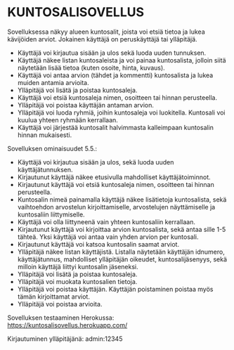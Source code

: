 # KUNTOSALISOVELLUS

Sovelluksessa näkyy alueen kuntosalit, joista voi etsiä tietoa ja lukea kävijöiden arviot. Jokainen käyttäjä on peruskäyttäjä tai ylläpitäjä.

- Käyttäjä voi kirjautua sisään ja ulos sekä luoda uuden tunnuksen.
- Käyttäjä näkee listan kuntosaleista ja voi painaa kuntosalista, jolloin siitä näytetään lisää tietoa (kuten osoite,  hinta, kuvaus).
- Käyttäjä voi antaa arvion (tähdet ja kommentti) kuntosalista ja lukea muiden antamia arvioita.
- Ylläpitäjä voi lisätä ja poistaa kuntosaleja.
- Käyttäjä voi etsiä kuntosaleja nimen, osoitteen tai hinnan perusteella.
- Ylläpitäjä voi poistaa käyttäjän antaman arvion.
- Ylläpitäjä voi luoda ryhmiä, joihin kuntosaleja voi luokitella. Kuntosali voi kuulua yhteen ryhmään kerrallaan.
- Käyttäjä voi järjestää kuntosalit halvimmasta kalleimpaan kuntosalin hinnan mukaisesti.

Sovelluksen ominaisuudet 5.5.:
- Käyttäjä voi kirjautua sisään ja ulos, sekä luoda uuden käyttäjätunnuksen.
- Kirjautunut käyttäjä näkee etusivulla mahdolliset käyttäjätoiminnot.
- Kirjautunut käyttäjä voi etsiä kuntosaleja nimen, osoitteen tai hinnan perusteella.
- Kuntosalin nimeä painamalla käyttäjä näkee lisätietoja kuntosalista, sekä vaihtoehdon arvostelun kirjoittamiselle, arvostelujen näyttämiselle ja kuntosaliin liittymiselle.
- Käyttäjä voi olla liittyneenä vain yhteen kuntosaliin kerrallaan.
- Kirjautunut käyttäjä voi kirjoittaa arvion kuntosalista, sekä antaa sille 1-5 tähteä. Yksi käyttäjä voi antaa vain yhden arvion per kuntosali.
- Kirjautunut käyttäjä voi katsoa kuntosalin saamat arviot.
- Ylläpitäjä näkee listan käyttäjistä. Listalla näytetään käyttäjän idnumero, käyttäjätunnus, mahdolliset ylläpitäjän oikeudet, kuntosalijäsenyys, sekä milloin käyttäjä liittyi kuntosalin jäseneksi.
- Ylläpitäjä voi lisätä ja poistaa kuntosaleja.
- Ylläpitäjä voi muokata kuntosalien tietoja.
- Ylläpitäjä voi poistaa käyttäjän. Käyttäjän poistaminen poistaa myös tämän kirjoittamat arviot.
- Ylläpitäjä voi poistaa arvioita.

Sovelluksen testaaminen Herokussa:
https://kuntosalisovellus.herokuapp.com/

Kirjautuminen ylläpitäjänä: admin:12345
